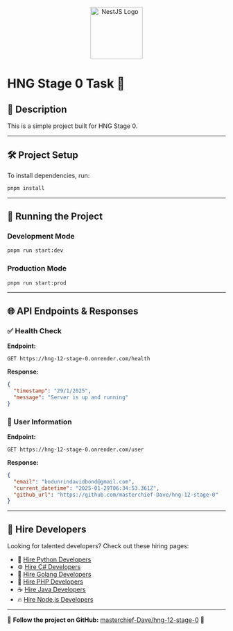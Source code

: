 <p align="center">
  <a href="http://nestjs.com/" target="_blank">
    <img src="https://nestjs.com/img/logo-small.svg" width="120" alt="NestJS Logo" />
  </a>
</p>

# HNG Stage 0 Task 🚀

## 📌 Description
This is a simple project built for HNG Stage 0.

---

## 🛠️ Project Setup
To install dependencies, run:

```bash
pnpm install
```

---

## 🚀 Running the Project

### Development Mode
```bash
pnpm run start:dev
```

### Production Mode
```bash
pnpm run start:prod
```

---

## 🌐 API Endpoints & Responses

### ✅ Health Check
**Endpoint:**
```http
GET https://hng-12-stage-0.onrender.com/health
```
**Response:**
```json
{
  "timestamp": "29/1/2025",
  "message": "Server is up and running"
}
```

### 👤 User Information
**Endpoint:**
```http
GET https://hng-12-stage-0.onrender.com/user
```
**Response:**
```json
{
  "email": "bodunrindavidbond@gmail.com",
  "current_datetime": "2025-01-29T06:34:53.361Z",
  "github_url": "https://github.com/masterchief-Dave/hng-12-stage-0"
}
```

---

## 🔗 Hire Developers
Looking for talented developers? Check out these hiring pages:

- 🐍 [Hire Python Developers](https://hng.tech/hire/python-developers)
- ⚙️ [Hire C# Developers](https://hng.tech/hire/csharp-developers)
- 🦾 [Hire Golang Developers](https://hng.tech/hire/golang-developers)
- 🐘 [Hire PHP Developers](https://hng.tech/hire/php-developers)
- ☕ [Hire Java Developers](https://hng.tech/hire/java-developers)
- 🔥 [Hire Node.js Developers](https://hng.tech/hire/nodejs-developers)

---

🎯 **Follow the project on GitHub:** [masterchief-Dave/hng-12-stage-0](https://github.com/masterchief-Dave/hng-12-stage-0) 🚀

